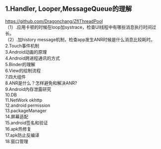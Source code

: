 ## 1.Handler, Looper,MessageQueue的理解  
https://github.com/Dragonchang/ZflThreadPool   
  （1）.应用卡顿的时候在loop加systrace，检查UI线程中有哪些消息执行时间过长。  
  （2）.加history message机制，检查app发生ANR时候是什么消息比较耗时。  
2.Touch事件机制  
3.Android动画的原理  
4.Android跨进程通讯的方式  
5.Binder的理解  
6.View的绘制流程  
7.四大组件  
8.ANR是什么？怎样避免和解决ANR?   
9.Android内存泄露研究  
10.DB  
11.NetWork okhttp  
12.android permission  
13.packageManager  
14.屏幕适配  
15.android签名和验证  
16.apk热修复  
17.apk防止反编译  
18.窗口管理   
  
